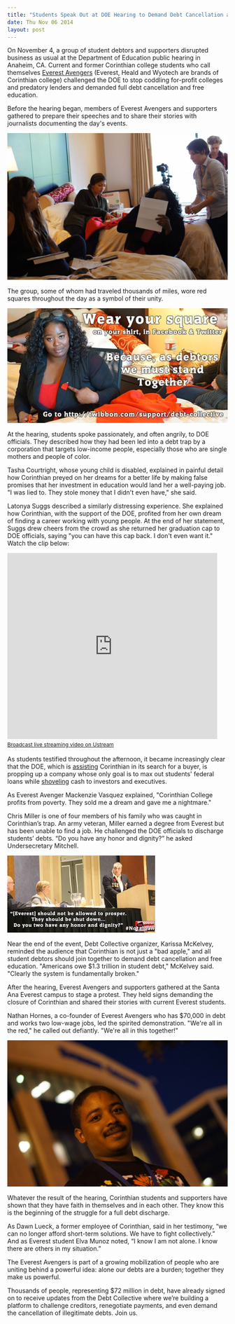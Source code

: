 ```yaml
---
title: "Students Speak Out at DOE Hearing to Demand Debt Cancellation and Free Education"
date: Thu Nov 06 2014
layout: post
---
```


On November 4, a group of student debtors and supporters disrupted business as usual at the Department of Education public hearing in Anaheim, CA. Current and former Corinthian college students who call themselves [Everest Avengers](http://www.facebook.com/groups/everestavengers/) (Everest, Heald and Wyotech are brands of Corinthian college) challenged the DOE to stop coddling for-profit colleges and predatory lenders and demanded full debt cancellation and free education.
 
Before the hearing began, members of Everest Avengers and supporters gathered to prepare their speeches and to share their stories with journalists documenting the day's events.

![alt](/assets/images/2014/11/Prep-for-DOE_small.jpg)

 
The group, some of whom had traveled thousands of miles, wore red squares throughout the day as a symbol of their unity.

![alt](/assets/images/2014/11/10646648_663509277095183_6417126231059651656_n.jpg)

At the hearing, students spoke passionately, and often angrily, to DOE officials. They described how they had been led into a debt trap by a corporation that targets low-income people, especially those who are single mothers and people of color.
 
Tasha Courtright, whose young child is disabled, explained in painful detail how Corinthian preyed on her dreams for a better life by making false promises that her investment in education would land her a well-paying job. "I was lied to. They stole money that I didn't even have," she said.
 
Latonya Suggs described a similarly distressing experience. She explained how Corinthian, with the support of the DOE, profited from her own dream of finding a career working with young people. At the end of her statement, Suggs drew cheers from the crowd as she returned her graduation cap to DOE officials, saying "you can have this cap back. I don't even want it." Watch the clip below:

<iframe width="480" height="425" src="http://www.ustream.tv/embed/recorded/54928660/highlight/572338?v=3&amp;wmode=direct" scrolling="no" frameborder="0" style="border: 0px none transparent;">    </iframe>
<br /><a href="http://www.ustream.tv" style="font-size: 12px; line-height: 20px; font-weight: normal; text-align: left;" target="_blank">Broadcast live streaming video on Ustream</a>

As students testified throughout the afternoon, it became increasingly clear that the DOE, which is [assisting](http://www.huffingtonpost.com/2014/07/18/corinthian-colleges-prosecutor_n_5599787.html) Corinthian in its search for a buyer, is propping up a company whose only goal is to max out students' federal loans while [shoveling](http://www.republicreport.org/2013/who-are-corinthian-colleges/) cash to investors and executives.  
 
As Everest Avenger Mackenzie Vasquez explained, "Corinthian College profits from poverty. They sold me a dream and gave me a nightmare."

Chris Miller is one of four members of his family who was caught in Corinthian’s trap. An army veteran, Miller earned a degree from Everest but has been unable to find a job. He challenged the DOE officials to discharge students’ debts. “Do you have any honor and dignity?” he asked Undersecretary Mitchell.  

![alt](/assets/images/2014/11/B1oweufCYAAj7_b-jpg-small.jpeg)

Near the end of the event, Debt Collective organizer, Karissa McKelvey, reminded the audience that Corinthian is not just a "bad apple," and all student debtors should join together to demand debt cancellation and free education. "Americans owe $1.3 trillion in student debt," McKelvey said. "Clearly the system is fundamentally broken."
 
After the hearing, Everest Avengers and supporters gathered at the Santa Ana Everest campus to stage a protest. They held signs demanding the closure of Corinthian and shared their stories with current Everest students.
 
Nathan Hornes, a co-founder of Everest Avengers who has $70,000 in debt and works two low-wage jobs, led the spirited demonstration. "We're all in the red," he called out defiantly. "We're all in this together!"

![alt](/assets/images/2014/11/Nathan_small.jpg)

Whatever the result of the hearing, Corinthian students and supporters have shown that they have faith in themselves and in each other.  They know this is the beginning of the struggle for a full debt discharge. 

As Dawn Lueck, a former employee of Corinthian, said in her testimony, “we can no longer afford short-term solutions. We have to fight collectively.”  And as Everest student Elva Munoz noted, “I know I am not alone. I know there are others in my situation.” 

The Everest Avengers is part of a growing mobilization of people who are uniting behind a powerful idea: alone our debts are a burden; together they make us powerful. 

Thousands of people, representing $72 million in debt, have already signed on to receive updates from the Debt Collective where we’re building a platform to challenge creditors, renegotiate payments, and even demand the cancellation of illegitimate debts.   Join us. 
<div class="createsend-button"
style="height:27px;display:inline-block;"
data-listid="j/0E/1C9/A3A/87D4E9F391A21159">
</div>
<script type="text/javascript">(function () { var e =
document.createElement('script'); e.type = 'text/javascript'; e.async
= true; e.src = ('https:' == document.location.protocol ? 'https' :
'http') + '://btn.createsend1.com/js/sb.min.js?v=3'; e.className =
'createsend-script'; var s =
document.getElementsByTagName('script')[0];
s.parentNode.insertBefore(e, s); })();</script>


